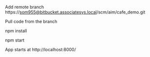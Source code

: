 Add remote branch
https://som955@bitbucket.associatesys.local/scm/aim/cafe_demo.git

Pull code from the branch

npm install

npm start

App starts at http://localhost:8000/
